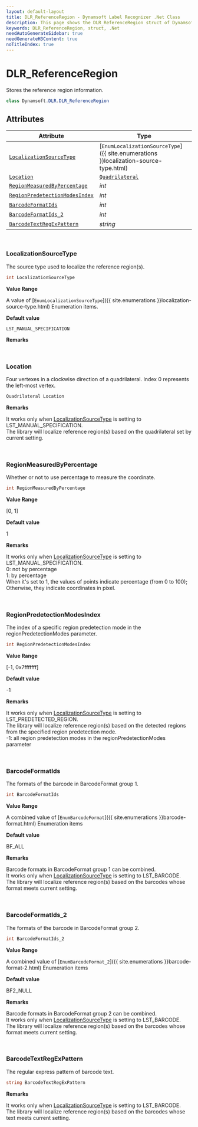 ```yaml
---
layout: default-layout
title: DLR_ReferenceRegion - Dynamsoft Label Recognizer .Net Class
description: This page shows the DLR_ReferenceRegion struct of Dynamsoft Label Recognizer for .Net Language.
keywords: DLR_ReferenceRegion, struct, .Net
needAutoGenerateSidebar: true
needGenerateH3Content: true
noTitleIndex: true
---
```



# DLR_ReferenceRegion
Stores the reference region information.  

```csharp
class Dynamsoft.DLR.DLR_ReferenceRegion
``` 

## Attributes
  
| Attribute | Type |
|---------- | ---- |
| [`LocalizationSourceType`](#localizationsourcetype) | [`EnumLocalizationSourceType`]({{ site.enumerations }}localization-source-type.html) |
| [`Location`](#location) | [`Quadrilateral`](quadrilateral.md) |
| [`RegionMeasuredByPercentage`](#regionmeasuredbypercentage) | *int* |
| [`RegionPredetectionModesIndex`](#regionpredetectionmodesindex) | *int* |
| [`BarcodeFormatIds`](#barcodeformatids) | *int* |
| [`BarcodeFormatIds_2`](#barcodeformatids_2) | *int* |
| [`BarcodeTextRegExPattern`](#barcodetextregexpattern) | *string* |

&nbsp;

### LocalizationSourceType
The source type used to localize the reference region(s).
```csharp
int LocalizationSourceType
```

**Value Range**

A value of [`EnumLocalizationSourceType`]({{ site.enumerations }}localization-source-type.html) Enumeration items.

**Default value**

`LST_MANUAL_SPECIFICATION`

**Remarks**



&nbsp;

### Location
Four vertexes in a clockwise direction of a quadrilateral. Index 0 represents the left-most vertex. 
```csharp
Quadrilateral Location
```

**Remarks**

It works only when [LocalizationSourceType](#localizationsourcetype) is setting to LST_MANUAL_SPECIFICATION.<br>
    The library will localize reference region(s) based on the quadrilateral set by current setting.<br>

&nbsp;

### RegionMeasuredByPercentage
Whether or not to use percentage to measure the coordinate.
```csharp
int RegionMeasuredByPercentage
```

**Value Range**

[0, 1]

**Default value**

1

**Remarks**

It works only when [LocalizationSourceType](#localizationsourcetype) is setting to LST_MANUAL_SPECIFICATION.<br>
    0: not by percentage<br>
    1: by percentage<br>
    When it's set to 1, the values of points indicate percentage (from 0 to 100); Otherwise, they indicate coordinates in pixel.  


&nbsp;

### RegionPredetectionModesIndex
The index of a specific region predetection mode in the regionPredetectionModes parameter.
```csharp
int RegionPredetectionModesIndex
```

**Value Range**

[-1, 0x7fffffff]

**Default value**

-1

**Remarks**

It works only when [LocalizationSourceType](#localizationsourcetype) is setting to LST_PREDETECTED_REGION.<br>
    The library will localize reference region(s) based on the detected regions from the specified region predetection mode.<br>
    -1: all region predetection modes in the regionPredetectionModes parameter
    

&nbsp;

### BarcodeFormatIds
The formats of the barcode in BarcodeFormat group 1.
```csharp
int BarcodeFormatIds
```

**Value Range**

A combined value of [`EnumBarcodeFormat`]({{ site.enumerations }}barcode-format.html) Enumeration items

**Default value**

BF_ALL

**Remarks**

Barcode formats in BarcodeFormat group 1 can be combined.<br>
    It works only when [LocalizationSourceType](#localizationsourcetype) is setting to LST_BARCODE.<br>
    The library will localize reference region(s) based on the barcodes whose format meets current setting.  
    

&nbsp;

### BarcodeFormatIds_2
The formats of the barcode in BarcodeFormat group 2.
```csharp
int BarcodeFormatIds_2
```

**Value Range**

A combined value of [`EnumBarcodeFormat_2`]({{ site.enumerations }}barcode-format-2.html) Enumeration items

**Default value**

BF2_NULL

**Remarks**

Barcode formats in BarcodeFormat group 2 can be combined.<br>
    It works only when [LocalizationSourceType](#localizationsourcetype) is setting to LST_BARCODE.<br>
    The library will localize reference region(s) based on the barcodes whose format meets current setting.

&nbsp;

### BarcodeTextRegExPattern
The regular express pattern of barcode text.
```csharp
string BarcodeTextRegExPattern
```

**Remarks**

It works only when [LocalizationSourceType](#localizationsourcetype) is setting to LST_BARCODE.<br>
    The library will localize reference region(s) based on the barcodes whose text meets current setting.
